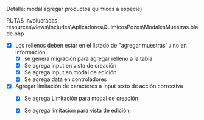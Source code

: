 Detalle: modal agregar productos químicos a especie)

RUTAS involucradas: resources\views\Includes\Aplicadores\QuimicosPozos\ModalesMuestras.blade.php

- [x] Los rellenos deben estar en el listado de "agregar muestras" / no en información.
	- [x] se genera migración para agregar relleno a la tabla
	- [x] Se agrega input en vista de creación
	- [x] Se agrega input en modal de edición
	- [x] Se agrega data en controladores

- [x] Agregar limitación de caracteres a input texto de acción correctiva
	- [x] Se agrega Limitación para modal de creación
	- [x] Se agrega limitación para vista de edición.



